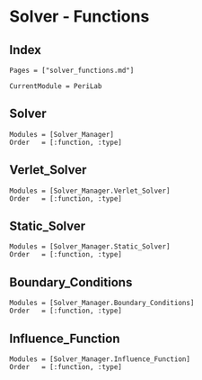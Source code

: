 # Solver - Functions

## Index

```@index
Pages = ["solver_functions.md"]
```

```@meta
CurrentModule = PeriLab
```

## Solver

```@autodocs
Modules = [Solver_Manager]
Order   = [:function, :type]
```

## Verlet_Solver

```@autodocs
Modules = [Solver_Manager.Verlet_Solver]
Order   = [:function, :type]
```

## Static_Solver

```@autodocs
Modules = [Solver_Manager.Static_Solver]
Order   = [:function, :type]
```

## Boundary_Conditions

```@autodocs
Modules = [Solver_Manager.Boundary_Conditions]
Order   = [:function, :type]
```

## Influence_Function

```@autodocs
Modules = [Solver_Manager.Influence_Function]
Order   = [:function, :type]
```
